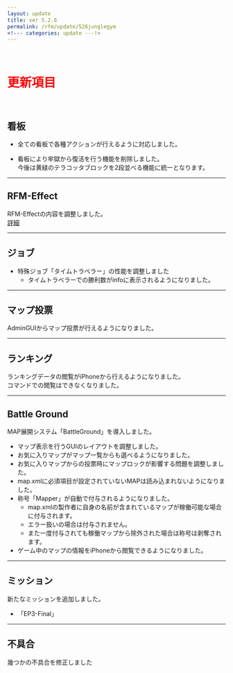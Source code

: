 ```yaml
---
layout: update
title: ver 5.2.6
permalink: /rfm/update/526junglegym
<!--- categories: update ---!>
---
```



<br>
<h1 id="1"><font color="red">更新項目</font></h1><br>




## <span class="green-badge">看板</span>     

+  全ての看板で各種アクションが行えるように対応しました。   

+  看板により牢獄から復活を行う機能を削除しました。  
今後は黄緑のテラコッタブロックを2段並べる機能に統一となります。  
  
-----------------------------------------------------  
## <span class="green-badge">RFM-Effect</span>     

RFM-Effectの内容を調整しました。  
[詳細](https://project-rfm.net/rfm/effect)


-----------------------------------------------------  
## <span class="green-badge">ジョブ</span>      

+  特殊ジョブ「タイムトラベラー」の性能を調整しました  
   +  タイムトラベラーでの勝利数がinfoに表示されるようになりました。  


-----------------------------------------------------  
## <span class="green-badge">マップ投票</span>      

AdminGUIからマップ投票が行えるようになりました。  
  

-----------------------------------------------------  
## <span class="green-badge">ランキング</span>      

ランキングデータの閲覧がiPhoneから行えるようになりました。  
コマンドでの閲覧はできなくなりました。  
  

-----------------------------------------------------  
## <span class="red-badge">Battle Ground</span>      

MAP展開システム「BattleGround」を導入しました。  

+  マップ表示を行うGUIのレイアウトを調整しました。  
+  お気に入りマップがマップ一覧からも選べるようになりました。  
+  お気に入りマップからの投票時にマップロックが影響する問題を調整しました。  
+  map.xmlに必須項目が設定されていないMAPは読み込まれないようになりました。  
+  称号「Mapper」が自動で付与されるようになりました。  
   +  map.xmlの製作者に自身の名前が含まれているマップが稼働可能な場合に付与されます。  
   +  エラー扱いの場合は付与されません。  
   +  また一度付与されても稼働マップから除外された場合は称号は剥奪されます。  
+  ゲーム中のマップの情報をiPhoneから閲覧できるようになりました。    




-----------------------------------------------------  
## <span class="red-badge">ミッション</span>      

新たなミッションを追加しました。  
+  「EP3-Final」
  

-----------------------------------------------------  
## <span class="yellow-badge">不具合</span>      
幾つかの不具合を修正しました   

